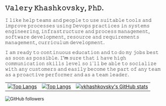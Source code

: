 𝚅𝚊𝚕𝚎𝚛𝚢 𝙺𝚑𝚊𝚜𝚑𝚔𝚘𝚟𝚜𝚔𝚢, 𝙿𝚑𝙳.
---
𝙸 𝚕𝚒𝚔𝚎 𝚑𝚎𝚕𝚙 𝚝𝚎𝚊𝚖𝚜 𝚊𝚗𝚍 𝚙𝚎𝚘𝚙𝚕𝚎 𝚝𝚘 𝚞𝚜𝚎 𝚜𝚞𝚒𝚝𝚊𝚋𝚕𝚎 𝚝𝚘𝚘𝚕𝚜 𝚊𝚗𝚍 𝚒𝚖𝚙𝚛𝚘𝚟𝚎 𝚙𝚛𝚘𝚌𝚎𝚜𝚜𝚎𝚜 𝚞𝚜𝚒𝚗𝚐 𝙳𝚎𝚟𝚘𝚙𝚜 𝚙𝚛𝚊𝚌𝚝𝚒𝚌𝚎𝚜 𝚒𝚗 𝚜𝚢𝚜𝚝𝚎𝚖𝚜 𝚎𝚗𝚐𝚒𝚗𝚎𝚎𝚛𝚒𝚗𝚐, 𝚒𝚗𝚏𝚛𝚊𝚜𝚝𝚛𝚞𝚌𝚝𝚞𝚛𝚎 𝚊𝚗𝚍 𝚙𝚛𝚘𝚌𝚎𝚜𝚜 𝚖𝚊𝚗𝚊𝚐𝚎𝚖𝚎𝚗𝚝, 𝚜𝚘𝚏𝚝𝚠𝚊𝚛𝚎 𝚍𝚎𝚟𝚎𝚕𝚘𝚙𝚖𝚎𝚗𝚝, 𝚛𝚎𝚜𝚘𝚞𝚛𝚌𝚎 𝚊𝚗𝚍 𝚛𝚎𝚚𝚞𝚒𝚛𝚎𝚖𝚎𝚗𝚝𝚜 𝚖𝚊𝚗𝚊𝚐𝚎𝚖𝚎𝚗𝚝, 𝚌𝚞𝚛𝚛𝚒𝚌𝚞𝚕𝚞𝚖 𝚍𝚎𝚟𝚎𝚕𝚘𝚙𝚖𝚎𝚗𝚝.

𝙸 𝚊𝚖 𝚛𝚎𝚊𝚍𝚢 𝚝𝚘 𝚌𝚘𝚗𝚝𝚒𝚗𝚞𝚘𝚞𝚜 𝚎𝚍𝚞𝚌𝚊𝚝𝚒𝚘𝚗 𝚊𝚗𝚍 𝚝𝚘 𝚍𝚘 𝚖𝚢 𝚓𝚘𝚋𝚜 𝚋𝚎𝚜𝚝 𝚊𝚜 𝚜𝚘𝚘𝚗 𝚊𝚜 𝚙𝚘𝚜𝚜𝚒𝚋𝚕𝚎. 𝙸'm 𝚜𝚞𝚛𝚎 𝚝𝚑𝚊𝚝 𝚒 𝚑𝚊𝚟𝚎 𝚑𝚒𝚐𝚑 𝚌𝚘𝚖𝚖𝚞𝚗𝚒𝚌𝚊𝚝𝚒𝚘𝚗 𝚜𝚔𝚒𝚕𝚕𝚜 𝚕𝚎𝚟𝚎𝚕 𝚜𝚘 𝚒`𝚕𝚕 𝚋𝚎 𝚊𝚋𝚕𝚎 𝚝𝚘 𝚜𝚘𝚌𝚒𝚊𝚕𝚒𝚣𝚎 𝚠𝚒𝚝𝚑 𝚊𝚗𝚢 𝚌𝚞𝚜𝚝𝚘𝚖𝚎𝚛𝚜 𝚊𝚗𝚍 𝚎𝚊𝚜𝚒𝚕𝚢 𝚋𝚎𝚌𝚘𝚖𝚎 𝚝𝚑𝚎 𝚙𝚊𝚛𝚝 𝚘𝚏 𝚊𝚗𝚢 𝚝𝚎𝚊𝚖 𝚊𝚜 𝚊 𝚙𝚛𝚘𝚊𝚌𝚝𝚒𝚟𝚎 𝚙𝚎𝚛𝚏𝚘𝚛𝚖𝚎𝚛 𝚊𝚗𝚍 𝚊𝚜 𝚊 𝚝𝚎𝚊𝚖 𝚕𝚎𝚊𝚍𝚎𝚛.

|   |   |   |
|---|---|---|
| [![Top Langs](https://github-readme-stats.vercel.app/api/top-langs/?username=vkhashkovsky&layout=compact)](https://github.com/vkhashkovsky/gpdb)  |  [![Top Langs](https://github-readme-stats.vercel.app/api/top-langs/?username=vkhashkovsky)](https://github.com/vkhashkovsky/gpdb) | [![vkhashkovsky's GitHub stats](https://github-readme-stats.vercel.app/api?username=vkhashkovsky)](https://github.com/vkhashkovsky/gpdb)  |

![GitHub followers](https://img.shields.io/github/followers/vkhashkovsky?style=social)
